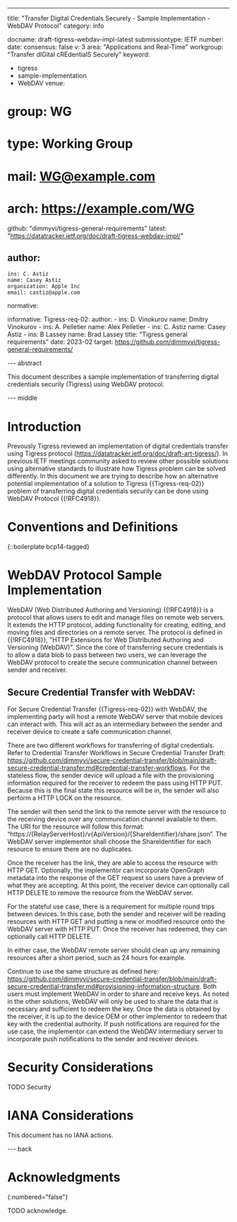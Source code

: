 ---
title: "Transfer Digital Credentials Securely - Sample Implementation - WebDAV Protocol"
category: info

docname: draft-tigress-webdav-impl-latest
submissiontype: IETF
number:
date:
consensus: false
v: 3
area: "Applications and Real-Time"
workgroup: "Transfer dIGital cREdentialS Securely"
keyword:
 - tigress
 - sample-implementation
 - WebDAV
venue:
#  group: WG
#  type: Working Group
#  mail: WG@example.com
#  arch: https://example.com/WG
  github: "dimmyvi/tigress-general-requirements"
  latest: "https://datatracker.ietf.org/doc/draft-tigress-webdav-impl/"

author:
 -
    ins: C. Astiz
    name: Casey Astiz
    organization: Apple Inc
    email: castiz@apple.com

normative:

informative:
  Tigress-req-02:
    author:
    -
      ins: D. Vinokurov
      name: Dmitry Vinokurov
    -
      ins: A. Pelletier
      name: Alex Pelletier
    -
      ins: C. Astiz
      name: Casey Astiz
    -
      ins: B Lassey
      name: Brad Lassey
    title: "Tigress general requirements"
    date: 2023-02
    target: https://github.com/dimmyvi/tigress-general-requirements/


--- abstract

This document describes a sample implementation of transferring digital credentials securily (Tigress) using WebDAV protocol.

--- middle

# Introduction

Prevously Tigress reviewed an implementation of digital credentials transfer using Tigress protocol (https://datatracker.ietf.org/doc/draft-art-tigress/). In previous IETF meetings community asked to review other possible solutions using alternative standards to illustrate how Tigress problem can be solved differently.
In this document we are trying to describe how an alternative potential implementation of a solution to Tigress {{Tigress-req-02}} problem of transferring digital
credentials securily can be done using WebDAV Protocol {{!RFC4918}}.

# Conventions and Definitions

{::boilerplate bcp14-tagged}

# WebDAV Protocol Sample Implementation

 WebDAV (Web Distributed Authoring and Versioning)  {{!RFC4918}} is a protocol that allows users to edit and manage files on remote web servers. It extends the HTTP protocol, adding functionality for creating, editing, and moving files and directories on a remote server. The protocol is defined in {{!RFC4918}}, "HTTP Extensions for Web Distributed Authoring and Versioning (WebDAV)". Since the core of transferring secure credentials is to allow a data blob to pass between two users, we can leverage the WebDAV protocol to create the secure communication channel between sender and receiver.

 ## Secure Credential Transfer with WebDAV:

 For Secure Credential Transfer {{Tigress-req-02}} with WebDAV, the implementing party will host a remote WebDAV server that mobile devices can interact with. This will act as an intermediary between the sender and receiver device to create a safe communication channel.

 There are two different workflows for transferring of digital credentials. Refer to Credential Transfer Workflows in Secure Credential Transfer Draft: https://github.com/dimmyvi/secure-credential-transfer/blob/main/draft-secure-credential-transfer.md#credential-transfer-workflows. For the stateless flow, the sender device will upload a file with the provisioning information required for the receiver to redeem the pass using HTTP PUT. Because this is the final state this resource will be in, the sender will also perform a HTTP LOCK on the resource.

 The sender will then send the link to the remote server with the resource to the receiving device over any communication channel available to them. The URI for the resource will follow this format: “https://{RelayServerHost}/v{ApiVersion}/{ShareIdentifier}/share.json”. The WebDAV server implementor shall choose the ShareIdentifier for each resource to ensure there are no duplicates.

 Once the receiver has the link, they are able to access the resource with HTTP GET. Optionally, the implementor can incorporate OpenGraph metadata into the response of the GET request so users have a preview of what they are accepting. At this point, the receiver device can optionally call HTTP DELETE to remove the resource from the WebDAV server.

 For the stateful use case, there is a requirement for multiple round trips between devices. In this case, both the sender and receiver will be reading resources with HTTP GET and putting a new or modified resource onto the WebDAV server with HTTP PUT. Once the receiver has redeemed, they can optionally call HTTP DELETE.

 In either case, the WebDAV remote server should clean up any remaining resources after a short period, such as 24 hours for example.

 Continue to use the same structure as defined here: https://github.com/dimmyvi/secure-credential-transfer/blob/main/draft-secure-credential-transfer.md#provisioning-information-structure. Both users must implement WebDAV in order to share and receive keys. As noted in the other solutions, WebDAV will only be used to share the data that is necessary and sufficient to redeem the key. Once the data is obtained by the receiver, it is up to the device OEM or other implementor to redeem that key with the credential authority. If push notifications are required for the use case, the implementor can extend the WebDAV intermediary server to incorporate push notifications to the sender and receiver devices.


# Security Considerations

TODO Security


# IANA Considerations

This document has no IANA actions.


--- back

# Acknowledgments
{:numbered="false"}

TODO acknowledge.
